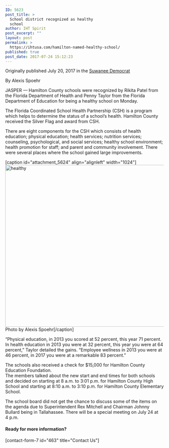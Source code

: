```yaml
---
ID: 5623
post_title: >
  School district recognized as healthy
  school
author: IHT Spirit
post_excerpt: ""
layout: post
permalink: >
  https://ihtusa.com/hamilton-named-healthy-school/
published: true
post_date: 2017-07-24 15:12:23
---
```

Originally published July 20, 2017 in the <a href="http://www.suwanneedemocrat.com/news/school-district-recognized-as-a-healthy-school/article_d7694c5c-6d5b-11e7-81e4-1b730d49f55c.html" target="_blank" rel="noopener">Suwanee Democrat</a>

By Alexis Spoehr

JASPER — Hamilton County schools were recognized by Rikita Patel from the Florida Department of Health and Penny Taylor from the Florida Department of Education for being a healthy school on Monday.

The Florida Coordinated School Health Partnership (CSH) is a program which helps to determine the status of a school’s health. Hamilton County received the Silver Flag and award from CSH.
<div id="tncms-region-article_instory_top" class="tncms-region hidden-print">There are eight components for the CSH which consists of health education; physical education; health services; nutrition services; counseling, psychological, and social services; healthy school environment; health promotion for staff; and parent and community involvement. There were several places where the school gained large improvements.</div>
<!--more-->

[caption id="attachment_5624" align="alignleft" width="1024"]<a href="https://ihtusa.com/wp-content/uploads/2017/07/share7-24.jpg"><img class="wp-image-5624 size-large" src="https://ihtusa.com/wp-content/uploads/2017/07/share7-24-1024x515.jpg" alt="healthy" width="1024" height="515" /></a> Photo by Alexis Spoehr[/caption]

“Physical education, in 2013 you scored at 52 percent, this year 71 percent. In health education in 2013 you were at 32 percent, this year you were at 64 percent,” Taylor detailed the gains. “Employee wellness in 2013 you were at 46 percent, in 2017 you were at a remarkable 83 percent.”
<div id="tncms-region-article_instory_middle" class="tncms-region hidden-print">The schools also received a check for $15,000 for Hamilton County Education Foundation.</div>
The members talked about the new start and end times for both schools and decided on starting at 8 a.m. to 3:01 p.m. for Hamilton County High School and starting at 8:10 a.m. to 3:10 p.m. for Hamilton County Elementary School.

The school board did not get the chance to discuss some of the items on the agenda due to Superintendent Rex Mitchell and Chairman Johnny Bullard being in Tallahassee. There will be a special meeting on July 24 at 4 p.m.
<h4>Ready for more information?</h4>
[contact-form-7 id="463" title="Contact Us"]